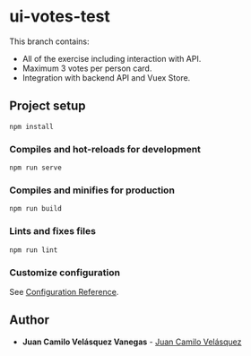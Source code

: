 # ui-votes-test

This branch contains:

* All of the exercise including interaction with API.
* Maximum 3 votes per person card.
* Integration with backend API and Vuex Store.

## Project setup
```
npm install
```

### Compiles and hot-reloads for development
```
npm run serve
```

### Compiles and minifies for production
```
npm run build
```

### Lints and fixes files
```
npm run lint
```

### Customize configuration
See [Configuration Reference](https://cli.vuejs.org/config/).

## Author

* **Juan Camilo Velásquez Vanegas** - [Juan Camilo Velásquez](https://github.com/pillowslept)
